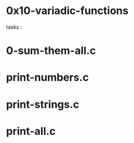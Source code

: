 # 0x10-variadic-functions
tasks :
# 0-sum-them-all.c
# print-numbers.c
# print-strings.c
# print-all.c
